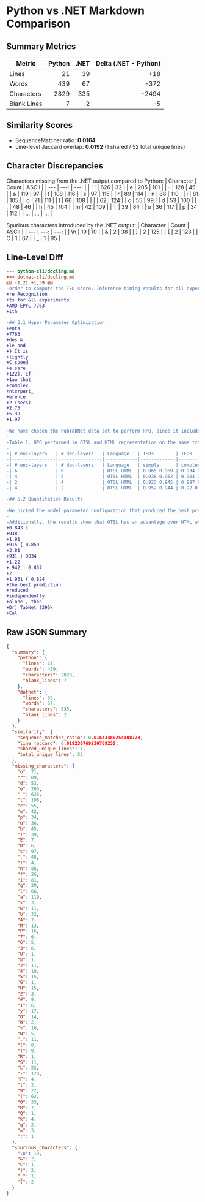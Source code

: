 # Python vs .NET Markdown Comparison

## Summary Metrics

| Metric | Python | .NET | Delta (.NET - Python) |
| --- | ---: | ---: | ---: |
| Lines | 21 | 39 | +18 |
| Words | 439 | 67 | -372 |
| Characters | 2829 | 335 | -2494 |
| Blank Lines | 7 | 2 | -5 |


## Similarity Scores

- SequenceMatcher ratio: **0.0164**
- Line-level Jaccard overlap: **0.0192** (1 shared / 52 total unique lines)


## Character Discrepancies

Characters missing from the .NET output compared to Python:
| Character | Count | ASCII |
| --- | ---: | ---: |
| ' ' | 626 | 32 |
| e | 205 | 101 |
| - | 128 | 45 |
| a | 119 | 97 |
| t | 108 | 116 |
| s | 97 | 115 |
| r | 89 | 114 |
| n | 88 | 110 |
| i | 81 | 105 |
| o | 71 | 111 |
| l | 66 | 108 |
| | | 62 | 124 |
| c | 55 | 99 |
| d | 53 | 100 |
| . | 48 | 46 |
| h | 45 | 104 |
| m | 42 | 109 |
| T | 39 | 84 |
| u | 36 | 117 |
| p | 34 | 112 |
| ... | ... | ... |

Spurious characters introduced by the .NET output:
| Character | Count | ASCII |
| --- | ---: | ---: |
| \n | 19 | 10 |
| & | 2 | 38 |
| } | 2 | 125 |
| { | 2 | 123 |
| C | 1 | 67 |
| _ | 1 | 95 |


## Line-Level Diff

```diff
--- python-cli/docling.md
+++ dotnet-cli/docling.md
@@ -1,21 +1,39 @@
-order to compute the TED score. Inference timing results for all experiments were obtained from the same machine on a single core with AMD EPYC 7763 CPU @2.45 GHz.
+re Recognition
+ts for &ll experiments
+AMD EPYC 7763
+ith
 
-## 5.1 Hyper Parameter Optimization
+ents
+7763
+des &
+le and
+} It is
+lightly
+C speed
+e sare
+122]. Ef-
+1aw that
+complex
+nterpart_
+erence
+2 (secs)
+2.73
+5.39
+1.97
 
-We have chosen the PubTabNet data set to perform HPO, since it includes a highly diverse set of tables. Also we report TED scores separately for simple and complex tables (tables with cell spans). Results are presented in Table. 1. It is evident that with OTSL, our model achieves the same TED score and slightly better mAP scores in comparison to HTML. However OTSL yields a 2x speed up in the inference runtime over HTML.
-
-Table 1. HPO performed in OTSL and HTML representation on the same transformer-based TableFormer [9] architecture, trained only on PubTabNet [22]. Effects of reducing the # of layers in encoder and decoder stages of the model show that smaller models trained on OTSL perform better, especially in recognizing complex table structures, and maintain a much higher mAP score than the HTML counterpart.
-
-| # enc-layers   | # dec-layers   | Language   | TEDs        | TEDs        | TEDs        | mAP (0.75)   | Inference time (secs)   |
-|----------------|----------------|------------|-------------|-------------|-------------|--------------|-------------------------|
-| # enc-layers   | # dec-layers   | Language   | simple      | complex     | all         | mAP (0.75)   | Inference time (secs)   |
-| 6              | 6              | OTSL HTML  | 0.965 0.969 | 0.934 0.927 | 0.955 0.955 | 0.88 0.857   | 2.73 5.39               |
-| 4              | 4              | OTSL HTML  | 0.938 0.952 | 0.904 0.909 | 0.927 0.938 | 0.853 0.843  | 1.97 3.77               |
-| 2              | 4              | OTSL HTML  | 0.923 0.945 | 0.897 0.901 | 0.915 0.931 | 0.859 0.834  | 1.91 3.81               |
-| 4              | 2              | OTSL HTML  | 0.952 0.944 | 0.92 0.903  | 0.942 0.931 | 0.857 0.824  | 1.22 2                  |
-
-## 5.2 Quantitative Results
-
-We picked the model parameter configuration that produced the best prediction quality (enc=6, dec=6, heads=8) with PubTabNet alone, then independently trained and evaluated it on three publicly available data sets: PubTabNet (395k samples), FinTabNet (113k samples) and PubTables-1M (about 1M samples). Performance results are presented in Table. 2. It is clearly evident that the model trained on OTSL outperforms HTML across the board, keeping high TEDs and mAP scores even on di ffi cult financial tables (FinTabNet) that contain sparse and large tables.
-
-Additionally, the results show that OTSL has an advantage over HTML when applied on a bigger data set like PubTables-1M and achieves significantly improved scores. Finally, OTSL achieves faster inference due to fewer decoding steps which is a result of the reduced sequence representation.
+0.843 L
+938
+1.91
+915 { 0.859
+3.81
+931 } 0834
+1.22
+.942 | 0.857
+2
+1.931 { 0.824
+the best prediction
+roduced
+independently
+alone , then
+Dr] TabNet (395k
+Cal
```

## Raw JSON Summary

```json
{
  "summary": {
    "python": {
      "lines": 21,
      "words": 439,
      "characters": 2829,
      "blank_lines": 7
    },
    "dotnet": {
      "lines": 39,
      "words": 67,
      "characters": 335,
      "blank_lines": 2
    }
  },
  "similarity": {
    "sequence_matcher_ratio": 0.01643489254108723,
    "line_jaccard": 0.019230769230769232,
    "shared_unique_lines": 1,
    "total_unique_lines": 52
  },
  "missing_characters": {
    "o": 71,
    "r": 89,
    "d": 53,
    "e": 205,
    " ": 626,
    "t": 108,
    "c": 55,
    "m": 42,
    "p": 34,
    "u": 36,
    "h": 45,
    "T": 39,
    "E": 7,
    "D": 6,
    "s": 97,
    ".": 48,
    "I": 4,
    "n": 88,
    "f": 26,
    "i": 81,
    "g": 20,
    "l": 66,
    "a": 119,
    "x": 3,
    "w": 11,
    "b": 32,
    "A": 7,
    "M": 13,
    "P": 16,
    "7": 6,
    "6": 5,
    "3": 6,
    "U": 1,
    "@": 1,
    "2": 11,
    "4": 10,
    "5": 15,
    "G": 1,
    "H": 15,
    "z": 3,
    "#": 9,
    "1": 6,
    "y": 17,
    "O": 14,
    "W": 2,
    "v": 16,
    "N": 5,
    ",": 11,
    "(": 8,
    ")": 9,
    "R": 1,
    "S": 11,
    "L": 22,
    "-": 128,
    "F": 4,
    "[": 2,
    "9": 22,
    "|": 62,
    "0": 33,
    "8": 7,
    "Q": 1,
    "k": 4,
    "q": 2,
    "=": 3,
    ":": 1
  },
  "spurious_characters": {
    "\n": 19,
    "&": 2,
    "C": 1,
    "}": 2,
    "_": 1,
    "{": 2
  }
}
```